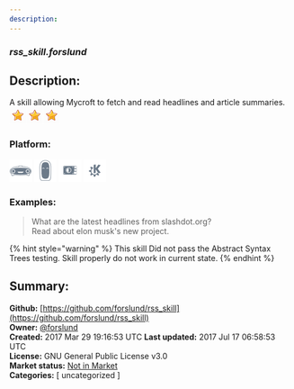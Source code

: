 ```yaml
---
description: 
---
```


### _rss_skill.forslund_  
## Description:  
A skill allowing Mycroft to fetch and read headlines and article summaries.  
![](../.gitbook/assets/star.png)![](../.gitbook/assets/star.png)![](../.gitbook/assets/star.png)  
  
### Platform:  
 ![Mark I](../.gitbook/assets/mark-1-icon.png)  ![Mark II](../.gitbook/assets/mark-2-icon.png)  ![Picroft](../.gitbook/assets/picroft-icon.png)  ![plasmoid](../.gitbook/assets/kde.png)   
### Examples:  
> What are the latest headlines from slashdot.org?  
> Read about elon musk's new project.  
  
{% hint style="warning" %}
This skill Did not pass the Abstract Syntax Trees testing. Skill properly do not work in current state.
{% endhint %}
  
## Summary:  
**Github:** [https://github.com/forslund/rss_skill](https://github.com/forslund/rss_skill)  
**Owner:** [@forslund](https://github.com/forslund)  
**Created:** 2017 Mar 29 19:16:53 UTC  **Last updated:** 2017 Jul 17 06:58:53 UTC  
**License:** GNU General Public License v3.0  
**Market status:** [Not in Market](https://market.mycroft.ai/skill/)  
**Categories:** [ uncategorized ]   
